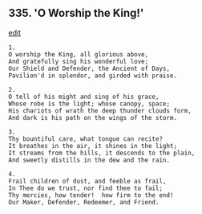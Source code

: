 
## 335.  'O Worship the King!'
[edit](https://docs.google.com/document/d/1QND8ovyJbB8u9e7lmA2UbBUVqH2SII4z/edit?mode=html)



    1.
    O worship the King, all glorious above,
    And gratefully sing his wonderful love;
    Our Shield and Defender, the Ancient of Days,
    Pavilion'd in splendor, and girded with praise.

    2.
    O tell of his might and sing of his grace,
    Whose robe is the light; whose canopy, space;
    His chariots of wrath the deep thunder clouds form,
    And dark is his path on the wings of the storm.

    3.
    Thy bountiful care, what tongue can recite?
    It breathes in the air, it shines in the light;
    It streams from the hills, it descends to the plain,
    And sweetly distills in the dew and the rain.

    4.
    Frail children of dust, and feeble as frail,
    In Thee do we trust, nor find thee to fail;
    Thy mercies, how tender!  how firm to the end!
    Our Maker, Defender, Redeemer, and Friend.
